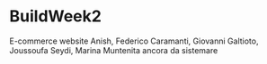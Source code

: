 # BuildWeek2
E-commerce website
Anish, Federico Caramanti, Giovanni Galtioto, Joussoufa Seydi, Marina Muntenita
ancora da sistemare
